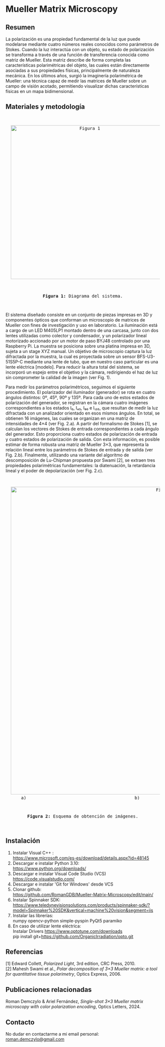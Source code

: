 # Mueller Matrix Microscopy

## Resumen

La polarización es una propiedad fundamental de la luz que puede modelarse mediante cuatro números reales conocidos como parámetros de Stokes. Cuando la luz interactúa con un objeto, su estado de polarización se transforma a través de una función de transferencia conocida como matriz de Mueller. Esta matriz describe de forma completa las características polarimétricas del objeto, las cuales están directamente asociadas a sus propiedades físicas, principalmente de naturaleza mecánica. En los últimos años, surgió la imaginería polarimétrica de Mueller: una técnica capaz de medir las matrices de Mueller sobre un campo de visión acotado, permitiendo visualizar dichas características físicas en un mapa bidimensional.

## Materiales y metodología

<pre>
<p align="center">
  <img src="https://github.com/user-attachments/assets/9980bfc1-0515-4bea-8e9e-1b88e3ccab17" alt="Figura 1" width="500"/>
</p>
<p align="center"><b>Figura 1:</b> Diagrama del sistema.</p>
</pre>

El sistema diseñado consiste en un conjunto de piezas impresas en 3D y componentes ópticos que conforman un microscopio de matrices de Mueller con fines de investigación y uso en laboratorio. La iluminación está a cargo de un LED M405LP1 montado dentro de una carcasa, junto con dos lentes utilizadas como colector y condensador, y un polarizador lineal motorizado accionado por un motor de paso BYJ48 controlado por una Raspberry Pi. La muestra se posiciona sobre una platina impresa en 3D, sujeta a un stage XYZ manual. Un objetivo de microscopio captura la luz difractada por la muestra, la cual es proyectada sobre un sensor BFS-U3-51S5P-C mediante una lente de tubo, que en nuestro caso particular es una lente eléctrica [modelo]. Para reducir la altura total del sistema, se incorporó un espejo entre el objetivo y la cámara, redirigiendo el haz de luz sin comprometer la calidad de la imagen (ver Fig. 1).

Para medir los parámetros polarimétricos, seguimos el siguiente procedimiento. El polarizador del iluminador (generador) se rota en cuatro ángulos distintos: 0º, 45º, 90º y 135º. Para cada uno de estos estados de polarización del generador, se registran en la cámara cuatro imágenes correspondientes a los estados I₀, I₄₅, I₉₀ e I₁₃₅, que resultan de medir la luz difractada con un analizador orientado en esos mismos ángulos. En total, se obtienen 16 imágenes, las cuales se organizan en una matriz de intensidades de 4×4 (ver Fig. 2.a). A partir del formalismo de Stokes [1], se calculan los vectores de Stokes de entrada correspondientes a cada ángulo del generador. Esto proporciona cuatro estados de polarización de entrada y cuatro estados de polarización de salida. Con esta información, es posible estimar de forma robusta una matriz de Mueller 3×3, que representa la relación lineal entre los parámetros de Stokes de entrada y de salida (ver Fig. 2.b). Finalmente, utilizando una variante del algoritmo de descomposición de Lu-Chipman propuesta por Swami [2], se extraen tres propiedades polarimétricas fundamentales: la diatenuación, la retardancia lineal y el poder de depolarización (ver Fig. 2.c).

<pre>
<p align="center">
  <img src="https://github.com/user-attachments/assets/7dd99bf4-1808-44a7-851d-41973c3cf440" alt="Figura 2" width="1000"/>
      a)                                          b)                                          c)
</p>  
<p align="center"><b>Figura 2:</b> Esquema de obtención de imágenes.</p>
</pre>

## Instalación

1) Instalar Visual C++ :  
https://www.microsoft.com/es-es/download/details.aspx?id=48145  
3) Descargar e instalar Python 3.10:  
https://www.python.org/downloads/  
5) Descargar e instalar Visual Code Studio (VCS)  
https://code.visualstudio.com/  
7) Descargar e instalar 'Git for Windows' desde VCS  
8) Clonar github:  
https://github.com/RomanGDB/Mueller-Matrix-Microscopy/edit/main/  
10) Instalar Spinnaker SDK:  
https://www.teledynevisionsolutions.com/products/spinnaker-sdk/?model=Spinnaker%20SDK&vertical=machine%20vision&segment=iis  
11) Instalar las librerías:  
numpy opencv-python simple-pyspin PyQt5 paramiko  
12) En caso de utilizar lente eléctrica:  
Instalar Drivers https://www.optotune.com/downloads  
pip install git+https://github.com/OrganicIrradiation/opto.git  

## Referencias

[1] Edward Collett, *Polarized Light*, 3rd edition, CRC Press, 2010.  
[2] Mahesh Swami et al., *Polar decomposition of 3×3 Mueller matrix: a tool for quantitative tissue polarimetry*, Optics Express, 2006.

## Publicaciones relacionadas

Roman Demczylo & Ariel Fernández, *Single-shot 3×3 Mueller matrix microscopy with color polarization encoding*, Optics Letters, 2024.  

## Contacto
No dudar en contactarme a mi email personal:  
roman.demczylo@gmail.com
